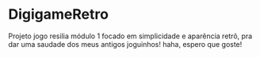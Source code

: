 # DigigameRetro
Projeto jogo resilia módulo 1
focado em simplicidade e aparência retrô, pra dar uma saudade dos meus antigos joguinhos! haha, espero que goste! 

